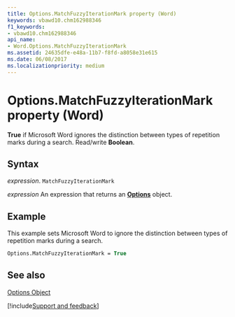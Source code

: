 ```yaml
---
title: Options.MatchFuzzyIterationMark property (Word)
keywords: vbawd10.chm162988346
f1_keywords:
- vbawd10.chm162988346
api_name:
- Word.Options.MatchFuzzyIterationMark
ms.assetid: 24635dfe-e48a-11b7-f8fd-a8058e31e615
ms.date: 06/08/2017
ms.localizationpriority: medium
---
```



# Options.MatchFuzzyIterationMark property (Word)

 **True** if Microsoft Word ignores the distinction between types of repetition marks during a search. Read/write **Boolean**.


## Syntax

_expression_. `MatchFuzzyIterationMark`

 _expression_ An expression that returns an **[Options](Word.Options.md)** object.


## Example

This example sets Microsoft Word to ignore the distinction between types of repetition marks during a search.


```vb
Options.MatchFuzzyIterationMark = True
```


## See also


[Options Object](Word.Options.md)

[!include[Support and feedback](~/includes/feedback-boilerplate.md)]